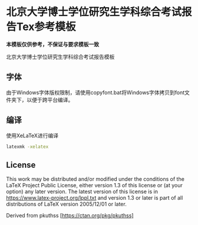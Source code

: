 
# 北京大学博士学位研究生学科综合考试报告Tex参考模板

**本模板仅供参考，不保证与要求模板一致**

北京大学博士学位研究生学科综合考试报告模板

## 字体

由于Windows字体版权限制，请使用copyfont.bat将Windows字体拷贝到font文件夹下，以便于跨平台编译。

## 编译

使用XeLaTeX进行编译
```sh
latexmk -xelatex
```

## License

This work may be distributed and/or modified under the conditions of the LaTeX Project Public License, either version 1.3 of this license or (at your option) any later version. The latest version of this license is in https://www.latex-project.org/lppl.txt and version 1.3 or later is part of all distributions of LaTeX version 2005/12/01 or later.

Derived from pkuthss [https://ctan.org/pkg/pkuthss]

